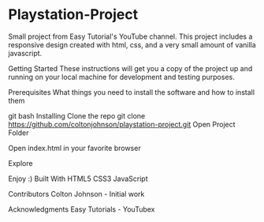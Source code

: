 # Playstation-Project
Small project from Easy Tutorial's YouTube channel. This project includes a responsive design created with html, css, and a very small amount of vanilla javascript.

Getting Started
These instructions will get you a copy of the project up and running on your local machine for development and testing purposes.

Prerequisites
What things you need to install the software and how to install them

git bash
Installing
Clone the repo
git clone https://github.com/coltonjohnson/playstation-project.git
Open Project Folder

Open index.html in your favorite browser

Explore

Enjoy :)
Built With
HTML5
CSS3
JavaScript

Contributors
Colton Johnson - Initial work

Acknowledgments
Easy Tutorials - YouTubex
